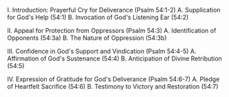 I. Introduction: Prayerful Cry for Deliverance (Psalm 54:1-2)
    A. Supplication for God's Help (54:1)
    B. Invocation of God's Listening Ear (54:2)

II. Appeal for Protection from Oppressors (Psalm 54:3)
    A. Identification of Opponents (54:3a)
    B. The Nature of Oppression (54:3b)

III. Confidence in God's Support and Vindication (Psalm 54:4-5)
    A. Affirmation of God's Sustenance (54:4)
    B. Anticipation of Divine Retribution (54:5)

IV. Expression of Gratitude for God's Deliverance (Psalm 54:6-7)
    A. Pledge of Heartfelt Sacrifice (54:6)
    B. Testimony to Victory and Restoration (54:7)